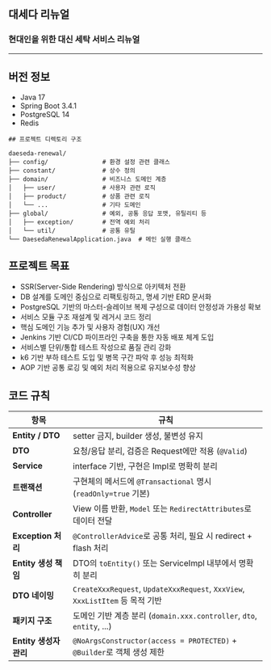 ## 대세다 리뉴얼

### 현대인을 위한 대신 세탁 서비스 리뉴얼
---

## 버전 정보 

 - Java 17<br/>
 - Spring Boot 3.4.1<br/>
 - PostgreSQL 14<br/>
 - Redis<br/>

```
## 프로젝트 디렉토리 구조

daeseda-renewal/
├── config/               # 환경 설정 관련 클래스
├── constant/             # 상수 정의
├── domain/               # 비즈니스 도메인 계층
│   ├── user/             # 사용자 관련 로직
│   ├── product/          # 상품 관련 로직
│   └── ...               # 기타 도메인
├── global/               # 예외, 공통 응답 포맷, 유틸리티 등
│   ├── exception/        # 전역 예외 처리
│   └── util/             # 공통 유틸
└── DaesedaRenewalApplication.java  # 메인 실행 클래스
```

## 프로젝트 목표
- SSR(Server-Side Rendering) 방식으로 아키텍처 전환
- DB 설계를 도메인 중심으로 리팩토링하고, 명세 기반 ERD 문서화
- PostgreSQL 기반의 마스터-슬레이브 복제 구성으로 데이터 안정성과 가용성 확보
- 서비스 모듈 구조 재설계 및 레거시 코드 정리
- 핵심 도메인 기능 추가 및 사용자 경험(UX) 개선
- Jenkins 기반 CI/CD 파이프라인 구축을 통한 자동 배포 체계 도입
- 서비스별 단위/통합 테스트 작성으로 품질 관리 강화
- k6 기반 부하 테스트 도입 및 병목 구간 파악 후 성능 최적화
- AOP 기반 공통 로깅 및 예외 처리 적용으로 유지보수성 향상

## 코드 규칙
| 항목               | 규칙                                                                       |
| ---------------- | ------------------------------------------------------------------------ |
| **Entity / DTO** | setter 금지, builder 생성, 불변성 유지                                            |
| **DTO**          | 요청/응답 분리, 검증은 Request에만 적용 (`@Valid`)                                    |
| **Service**      | interface 기반, 구현은 Impl로 명확히 분리                                           |
| **트랜잭션**         | 구현체의 메서드에 `@Transactional` 명시 (`readOnly=true` 기본)                       |
| **Controller**   | View 이름 반환, `Model` 또는 `RedirectAttributes`로 데이터 전달                      |
| **Exception 처리** | `@ControllerAdvice`로 공통 처리, 필요 시 redirect + flash 처리                     |
| **Entity 생성 책임** | DTO의 `toEntity()` 또는 ServiceImpl 내부에서 명확히 분리                             |
| **DTO 네이밍**      | `CreateXxxRequest`, `UpdateXxxRequest`, `XxxView`, `XxxListItem` 등 목적 기반 |
| **패키지 구조**       | 도메인 기반 계층 분리 (`domain.xxx.controller`, `dto`, `entity`, ...)             |
| **Entity 생성자 관리**       | `@NoArgsConstructor(access = PROTECTED)` + `@Builder`로 객체 생성 제한          |


